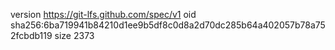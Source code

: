 version https://git-lfs.github.com/spec/v1
oid sha256:6ba719941b84210d1ee9b5df8c0d8a2d70dc285b64a402057b78a752fcbdb119
size 2373
